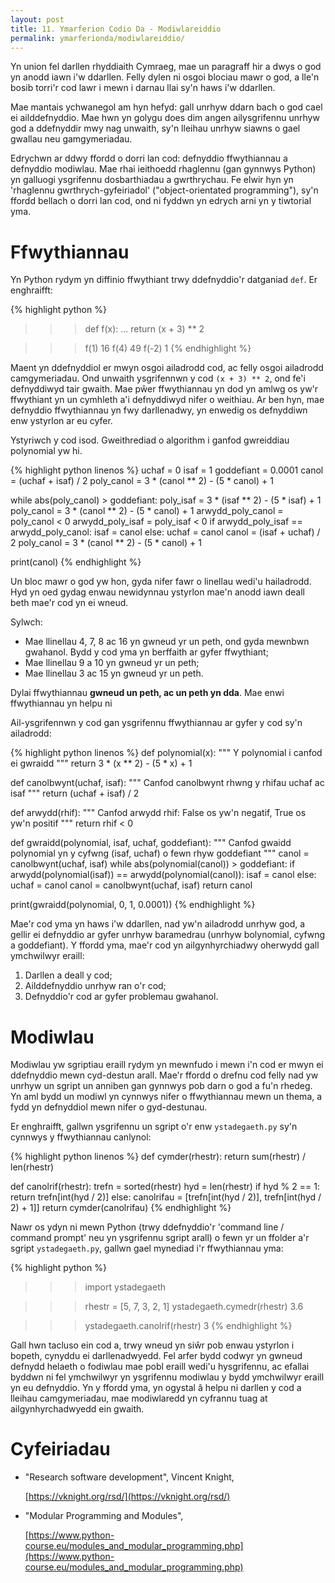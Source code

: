 ```yaml
---
layout: post
title: 11. Ymarferion Codio Da - Modiwlareiddio
permalink: ymarferionda/modiwlareiddio/
---
```


Yn union fel darllen rhyddiaith Cymraeg, mae un paragraff hir a dwys o god yn
anodd iawn i'w ddarllen.
Felly dylen ni osgoi blociau mawr o god, a lle'n bosib torri'r cod lawr i mewn i
darnau llai sy'n haws i'w ddarllen.

Mae mantais ychwanegol am hyn hefyd: gall unrhyw ddarn bach o god cael ei
ailddefnyddio.
Mae hwn yn golygu does dim angen ailysgrifennu unrhyw god a ddefnyddir mwy nag
unwaith, sy'n lleihau unrhyw siawns o gael gwallau neu gamgymeriadau.

Edrychwn ar ddwy ffordd o dorri lan cod: defnyddio ffwythiannau a defnyddio
modiwlau.
Mae rhai ieithoedd rhaglennu (gan gynnwys Python) yn galluogi ysgrifennu
dosbarthiadau a gwrthrychau.
Fe elwir hyn yn 'rhaglennu gwrthrych-gyfeiriadol' ("object-orientated
programming"), sy'n ffordd bellach o dorri lan cod, ond ni fyddwn yn edrych arni
yn y tiwtorial yma.


# Ffwythiannau

Yn Python rydym yn diffinio ffwythiant trwy ddefnyddio'r datganiad `def`.
Er enghraifft:

{% highlight python %}
>>> def f(x):
...     return (x + 3) ** 2

>>> f(1)
16
>>> f(4)
49
>>> f(-2)
1
{% endhighlight %}

Maent yn ddefnyddiol er mwyn osgoi ailadrodd cod, ac felly osgoi ailadrodd
camgymeriadau.
Ond unwaith ysgrifennwn y cod `(x + 3) ** 2`, ond fe'i defnyddiwyd tair
gwaith.
Mae pŵer ffwythiannau yn dod yn amlwg os yw'r ffwythiant yn un cymhleth a'i
defnyddiwyd nifer o weithiau.
Ar ben hyn, mae defnyddio ffwythiannau yn fwy darllenadwy, yn enwedig os
defnyddiwn enw ystyrlon ar eu cyfer.

Ystyriwch y cod isod.
Gweithrediad o algorithm i ganfod gwreiddiau polynomial yw hi.

{% highlight python linenos %}
uchaf = 0
isaf = 1
goddefiant = 0.0001
canol = (uchaf + isaf) / 2
poly_canol = 3 * (canol ** 2) - (5 * canol) + 1

while abs(poly_canol) > goddefiant:
	poly_isaf = 3 * (isaf ** 2) - (5 * isaf) + 1
	poly_canol = 3 * (canol ** 2) - (5 * canol) + 1
	arwydd_poly_canol = poly_canol < 0
	arwydd_poly_isaf = poly_isaf < 0
	if arwydd_poly_isaf == arwydd_poly_canol:
		isaf = canol
	else:
		uchaf = canol
	canol = (isaf + uchaf) / 2
	poly_canol = 3 * (canol ** 2) - (5 * canol) + 1

print(canol)
{% endhighlight %}

Un bloc mawr o god yw hon, gyda nifer fawr o linellau wedi'u hailadrodd.
Hyd yn oed gydag enwau newidynnau ystyrlon mae'n anodd iawn deall beth mae'r cod
yn ei wneud.

Sylwch:

+ Mae llinellau 4, 7, 8 ac 16 yn gwneud yr un peth, ond gyda mewnbwn gwahanol.
Bydd y cod yma yn berffaith ar gyfer ffwythiant;
+ Mae llinellau 9 a 10 yn gwneud yr un peth;
+ Mae llinellau 3 ac 15 yn gwneud yr un peth.

Dylai ffwythiannau **gwneud un peth, ac un peth yn dda**.
Mae enwi ffwythiannau yn helpu ni

Ail-ysgrifennwn y cod gan ysgrifennu ffwythiannau ar gyfer y cod sy'n ailadrodd:

{% highlight python linenos %}
def polynomial(x):
    """
    Y polynomial i canfod ei gwraidd
    """
    return 3 * (x ** 2) - (5 * x) + 1

def canolbwynt(uchaf, isaf):
    """
    Canfod canolbwynt rhwng y rhifau uchaf ac isaf
    """
    return (uchaf + isaf) / 2

def arwydd(rhif):
    """
    Canfod arwydd rhif: False os yw'n negatif, True os yw'n positif
    """
    return rhif < 0

def gwraidd(polynomial, isaf, uchaf, goddefiant):
    """
    Canfod gwaidd polynomial yn y cyfwng (isaf, uchaf) o fewn rhyw goddefiant
    """
    canol = canolbwynt(uchaf, isaf)
    while abs(polynomial(canol)) > goddefiant:
        if arwydd(polynomial(isaf)) == arwydd(polynomial(canol)):
            isaf = canol
        else:
            uchaf = canol
        canol = canolbwynt(uchaf, isaf)
    return canol

print(gwraidd(polynomial, 0, 1, 0.0001))
{% endhighlight %}

Mae'r cod yma yn haws i'w ddarllen, nad yw'n ailadrodd unrhyw god, a gellir ei
defnyddio ar gyfer unrhyw baramedrau (unrhyw bolynomial, cyfwng a goddefiant).
Y ffordd yma, mae'r cod yn ailgynhyrchiadwy oherwydd gall ymchwilwyr eraill:

1. Darllen a deall y cod;
2. Ailddefnyddio unrhyw ran o'r cod;
3. Defnyddio'r cod ar gyfer problemau gwahanol.


# Modiwlau

Modiwlau yw sgriptiau eraill rydym yn mewnfudo i mewn i'n cod er mwyn ei
ddefnyddio mewn cyd-destun arall.
Mae'r ffordd o drefnu cod felly nad yw unrhyw un sgript un anniben gan gynnwys
pob darn o god a fu'n rhedeg.
Yn aml bydd un modiwl yn cynnwys nifer o ffwythiannau mewn un thema, a fydd yn
defnyddiol mewn nifer o gyd-destunau.

Er enghraifft, gallwn ysgrifennu un sgript o'r enw `ystadegaeth.py` sy'n cynnwys
y ffwythiannau canlynol:

{% highlight python linenos %}
def cymder(rhestr):
	return sum(rhestr) / len(rhestr)

def canolrif(rhestr):
	trefn = sorted(rhestr)
	hyd = len(rhestr)
	if hyd % 2 == 1:
		return trefn[int(hyd / 2)]
	else:
		canolrifau = [trefn[int(hyd / 2)], trefn[int(hyd / 2) + 1]]
		return cymder(canolrifau)
{% endhighlight %}

Nawr os ydyn ni mewn Python (trwy ddefnyddio'r 'command line / command prompt'
neu yn ysgrifennu sgript arall) o fewn yr un ffolder a'r sgript
`ystadegaeth.py`, gallwn gael mynediad i'r ffwythiannau yma:

{% highlight python %}
>>> import ystadegaeth

>>> rhestr = [5, 7, 3, 2, 1]
>>> ystadegaeth.cymedr(rhestr)
3.6

>>> ystadegaeth.canolrif(rhestr)
3
{% endhighlight %}

Gall hwn tacluso ein cod a, trwy wneud yn siŵr pob enwau ystyrlon i bopeth,
cynyddu ei darllenadwyedd.
Fel arfer bydd codwyr yn gwneud defnydd helaeth o fodiwlau mae pobl eraill
wedi'u hysgrifennu, ac efallai byddwn ni fel ymchwilwyr yn ysgrifennu modiwlau y
bydd ymchwilwyr eraill yn eu defnyddio.
Yn y ffordd yma, yn ogystal â helpu ni darllen y cod a lleihau camgymeriadau,
mae modiwlaredd yn cyfrannu tuag at ailgynhyrchadwyedd ein gwaith.

# Cyfeiriadau

+ "Research software development", Vincent Knight,
  
  [https://vknight.org/rsd/](https://vknight.org/rsd/)

+ "Modular Programming and Modules",
  
  [https://www.python-course.eu/modules_and_modular_programming.php](https://www.python-course.eu/modules_and_modular_programming.php)